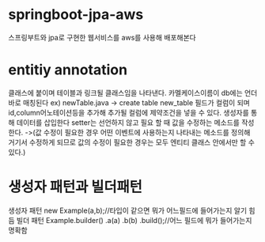 # springboot-jpa-aws
스프링부트와 jpa로 구현한 웹서비스를 aws를 사용해 배포해본다

# entitiy annotation
클래스에 붙이며 테이블과 링크될 클래스임을 나타낸다.
카멜케이스이름이 db에는 언더바로 매칭된다 ex) newTable.java -> create table new_table
필드가 컬럼이 되며 id,column어노테이션등을 추가해 추가될 컬럼에 제약조건을 넣을 수 있다.
생성자를 통해 데이터를 삽입한다
setter는 선언하지 않고 필요 할 때 값을 수정하는 메소드를 작성한다.
->(값 수정이 필요한 경우 어떤 이벤트에 사용하는지 나타내는 메소드를 정의해 거기서 수정하게 되므로 값의 수정이 필요한 경우는 모두 엔티티 클래스 안에서만 할 수 있다.)

# 생성자 패턴과 빌더패턴
생성자 패턴
    new Example(a,b);//타입이 같으면 뭐가 어느필드에 들어가는지 알기 힘듬
빌더 패턴
    Example.builder()
    .a(a)
    .b(b)
    .build();//어느 필드에 뭐가 들어가는지 명확함
